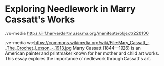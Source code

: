 # Exploring Needlework in Marry Cassatt's Works

.ve-media https://iiif.harvardartmuseums.org/manifests/object/228130

.ve-media wc:https://commons.wikimedia.org/wiki/File:Mary_Cassatt_-_The_Crochet_Lesson_-_1913.jpg
Marry Cassatt (1844—1926) is an American painter and printmaker known for her mother and child art works. This essay explores the importance of nedlework through Cassatt's art.
